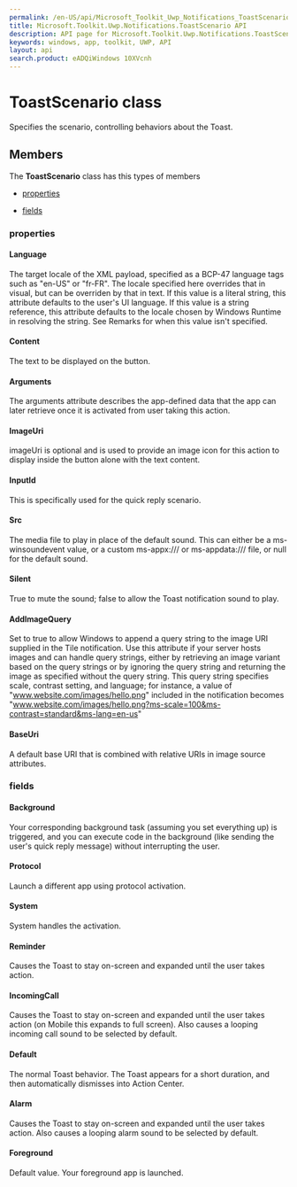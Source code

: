```yaml
---
permalink: /en-US/api/Microsoft_Toolkit_Uwp_Notifications_ToastScenario.htm
title: Microsoft.Toolkit.Uwp.Notifications.ToastScenario API 
description: API page for Microsoft.Toolkit.Uwp.Notifications.ToastScenario
keywords: windows, app, toolkit, UWP, API
layout: api
search.product: eADQiWindows 10XVcnh
---
```



# ToastScenario class

Specifies the scenario, controlling behaviors about the Toast.

## Members

The **ToastScenario** class has this types of members

* [properties](#properties)

* [fields](#fields)

### properties

#### Language

The target locale of the XML payload, specified as a BCP-47 language tags such as "en-US" or "fr-FR". The locale specified here overrides that in visual, but can be overriden by that in text. If this value is a literal string, this attribute defaults to the user's UI language. If this value is a string reference, this attribute defaults to the locale chosen by Windows Runtime in resolving the string. See Remarks for when this value isn't specified.



#### Content

The text to be displayed on the button.



#### Arguments

The arguments attribute describes the app-defined data that the app can later retrieve once it is activated from user taking this action.



#### ImageUri

imageUri is optional and is used to provide an image icon for this action to display inside the button alone with the text content.



#### InputId

This is specifically used for the quick reply scenario.



#### Src

The media file to play in place of the default sound. This can either be a ms-winsoundevent value, or a custom ms-appx:/// or ms-appdata:/// file, or null for the default sound.



#### Silent

True to mute the sound; false to allow the Toast notification sound to play.



#### AddImageQuery

Set to true to allow Windows to append a query string to the image URI supplied in the Tile notification. Use this attribute if your server hosts images and can handle query strings, either by retrieving an image variant based on the query strings or by ignoring the query string and returning the image as specified without the query string. This query string specifies scale, contrast setting, and language; for instance, a value of  "www.website.com/images/hello.png"  included in the notification becomes  "www.website.com/images/hello.png?ms-scale=100&ms-contrast=standard&ms-lang=en-us"



#### BaseUri

A default base URI that is combined with relative URIs in image source attributes.



### fields

#### Background

Your corresponding background task (assuming you set everything up) is triggered, and you can execute code in the background (like sending the user's quick reply message) without interrupting the user.



#### Protocol

Launch a different app using protocol activation.



#### System

System handles the activation.



#### Reminder

Causes the Toast to stay on-screen and expanded until the user takes action.



#### IncomingCall

Causes the Toast to stay on-screen and expanded until the user takes action (on Mobile this expands to full screen). Also causes a looping incoming call sound to be selected by default.



#### Default

The normal Toast behavior. The Toast appears for a short duration, and then automatically dismisses into Action Center.



#### Alarm

Causes the Toast to stay on-screen and expanded until the user takes action. Also causes a looping alarm sound to be selected by default.



#### Foreground

Default value. Your foreground app is launched.


